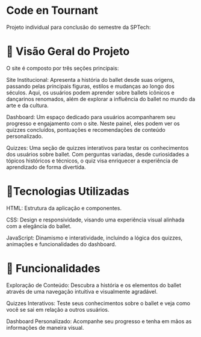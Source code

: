 # Code en Tournant
Projeto individual para conclusão do semestre da SPTech:

# 🎨 Visão Geral do Projeto

O site é composto por três seções principais:

Site Institucional: Apresenta a história do ballet desde suas origens, passando pelas principais figuras, estilos e mudanças ao longo dos séculos. Aqui, os usuários podem aprender sobre ballets icônicos e dançarinos renomados, além de explorar a influência do ballet no mundo da arte e da cultura.

    
Dashboard: Um espaço dedicado para usuários acompanharem seu progresso e engajamento com o site. Neste painel, eles podem ver os quizzes concluídos, pontuações e recomendações de conteúdo personalizado.

Quizzes: Uma seção de quizzes interativos para testar os conhecimentos dos usuários sobre ballet. Com perguntas variadas, desde curiosidades a tópicos históricos e técnicos, o quiz visa enriquecer a experiência de aprendizado de forma divertida.


# 🚀Tecnologias Utilizadas

HTML: Estrutura da aplicação e componentes.

CSS: Design e responsividade, visando uma experiência visual alinhada com a elegância do ballet.

JavaScript: Dinamismo e interatividade, incluindo a lógica dos quizzes, animações e funcionalidades do dashboard.


# 🎯 Funcionalidades

Exploração de Conteúdo: Descubra a história e os elementos do ballet através de uma navegação intuitiva e visualmente agradável.

Quizzes Interativos: Teste seus conhecimentos sobre o ballet e veja como você se sai em relação a outros usuários.

Dashboard Personalizado: Acompanhe seu progresso e tenha em mãos as informações de maneira visual.
